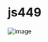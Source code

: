 # js449

![image](https://user-images.githubusercontent.com/109616535/233045501-949650a7-9f98-4251-a19f-dc3380c58cac.png)
